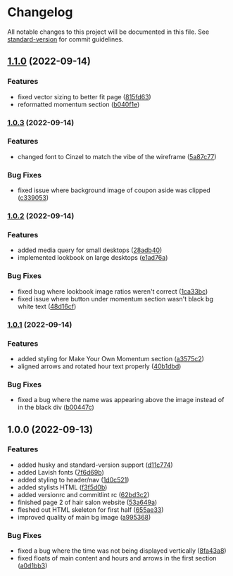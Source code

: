 # Changelog

All notable changes to this project will be documented in this file. See [standard-version](https://github.com/conventional-changelog/standard-version) for commit guidelines.

## [1.1.0](https://github.com/mokkapps/changelog-generator-demo/compare/v1.0.3...v1.1.0) (2022-09-14)


### Features

* fixed vector sizing to better fit page ([815fd63](https://github.com/mokkapps/changelog-generator-demo/commits/815fd6316bad03760d2776f5e25b3f48f4d31f11))
* reformatted momentum section ([b040f1e](https://github.com/mokkapps/changelog-generator-demo/commits/b040f1ef1a2c8deb904746afd0f78bb40c7477a8))

### [1.0.3](https://github.com/mokkapps/changelog-generator-demo/compare/v1.0.2...v1.0.3) (2022-09-14)


### Features

* changed font to Cinzel to match the vibe of the wireframe ([5a87c77](https://github.com/mokkapps/changelog-generator-demo/commits/5a87c77cb5f5dbb731cac139a3a0590e1e8a0ba0))


### Bug Fixes

* fixed issue where background image of coupon aside was clipped ([c339053](https://github.com/mokkapps/changelog-generator-demo/commits/c339053e091b1904ece372297a93573accbc93fc))

### [1.0.2](https://github.com/mokkapps/changelog-generator-demo/compare/v1.0.1...v1.0.2) (2022-09-14)


### Features

* added media query for small desktops ([28adb40](https://github.com/mokkapps/changelog-generator-demo/commits/28adb40ecc287a0ce007bee3a30ac3b6e45a37bd))
* implemented lookbook on large desktops ([e1ad76a](https://github.com/mokkapps/changelog-generator-demo/commits/e1ad76a81a3c317e2094a67ae94653f4dbc73e65))


### Bug Fixes

* fixed bug where lookbook image ratios weren't correct ([1ca33bc](https://github.com/mokkapps/changelog-generator-demo/commits/1ca33bca8c8b24318ccb5343ce7d43ec783cee16))
* fixed issue where button under momentum section wasn't black bg white text ([48d16cf](https://github.com/mokkapps/changelog-generator-demo/commits/48d16cffe65c0a16dc8c6ec4088e5800da4cbb4e))

### [1.0.1](https://github.com/mokkapps/changelog-generator-demo/compare/v1.0.0...v1.0.1) (2022-09-14)


### Features

* added styling for Make Your Own Momentum section ([a3575c2](https://github.com/mokkapps/changelog-generator-demo/commits/a3575c23a90a6798e5c32922d2370f2fffff31c0))
* aligned arrows and rotated hour text properly ([40b1dbd](https://github.com/mokkapps/changelog-generator-demo/commits/40b1dbd33205bac193994e4c24e8e782f7e4ae35))


### Bug Fixes

* fixed a bug where the name was appearing above the image instead of in the black div ([b00447c](https://github.com/mokkapps/changelog-generator-demo/commits/b00447c702e7ecdc4821ea2d618d8eebbb8c8d00))

## 1.0.0 (2022-09-13)


### Features

* added husky and standard-version support ([d11c774](https://github.com/mokkapps/changelog-generator-demo/commits/d11c774f5ead7fe513c7d69eae27302503d27848))
* added Lavish fonts ([7f6d69b](https://github.com/mokkapps/changelog-generator-demo/commits/7f6d69b1d9558b47043eff0a986eacc60a5624a7))
* added styling to header/nav ([1d0c521](https://github.com/mokkapps/changelog-generator-demo/commits/1d0c521c778fafae33571e52e640ae324f00fdac))
* added stylists HTML ([f3f5d0b](https://github.com/mokkapps/changelog-generator-demo/commits/f3f5d0bc257d38f1287b819340b59eef8cc55e8f))
* added versionrc and commitlint rc ([62bd3c2](https://github.com/mokkapps/changelog-generator-demo/commits/62bd3c2aa0c6e93167b907f6b7240a700edca54a))
* finished page 2 of hair salon website ([53a649a](https://github.com/mokkapps/changelog-generator-demo/commits/53a649a919bb87a57e3cd191991daa37f7198d40))
* fleshed out HTML skeleton for first half ([655ae33](https://github.com/mokkapps/changelog-generator-demo/commits/655ae334957cf6be13823503cdd8dc431971349e))
* improved quality of main bg image ([a995368](https://github.com/mokkapps/changelog-generator-demo/commits/a9953686b73fe0d472f93aa9b2c56a580306c1b1))


### Bug Fixes

* fixed a bug where the time was not being displayed vertically ([8fa43a8](https://github.com/mokkapps/changelog-generator-demo/commits/8fa43a8f8d2fba0ded61f65837953155407f259f))
* fixed floats of main content and hours and arrows in the first section ([a0d1bb3](https://github.com/mokkapps/changelog-generator-demo/commits/a0d1bb333177a0cf184de77bda70675188ac8efc))
